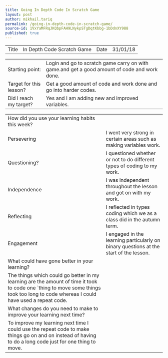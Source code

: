 ```yaml
---
title: Going In Depth Code In Scratch Game
layout: post
author: mikhail.tariq
permalink: /going-in-depth-code-in-scratch-game/
source-id: 1VxYaMFRqJKQbpFAH9LNykpSTgDqtKbbg-1bDdnXY988
published: true
---
```

<table>
  <tr>
    <td>Title</td>
    <td>In Depth Code Scratch Game</td>
    <td>Date</td>
    <td>31/01/18</td>
  </tr>
</table>


<table>
  <tr>
    <td>Starting point:</td>
    <td>Login and go to scratch game carry on with game.and get a good amount of code and work done.</td>
  </tr>
  <tr>
    <td>Target for this lesson?</td>
    <td>Get a good amount of code and work done and go into harder codes.</td>
  </tr>
  <tr>
    <td>Did I reach my target? </td>
    <td>Yes and I am adding new and improved variables.</td>
  </tr>
</table>


<table>
  <tr>
    <td>How did you use your learning habits this week?</td>
    <td></td>
  </tr>
  <tr>
    <td>Persevering</td>
    <td>I went very strong in certain areas such as making variables work.</td>
  </tr>
  <tr>
    <td>Questioning?</td>
    <td>I questioned whether or not to do different types of coding to my work.</td>
  </tr>
  <tr>
    <td>Independence</td>
    <td>I was independent throughout the lesson and got on with my work. </td>
  </tr>
  <tr>
    <td>Reflecting</td>
    <td>I reflected in types coding which we as a class did in the autumn term.</td>
  </tr>
  <tr>
    <td>Engagement</td>
    <td>I engaged in the learning particularly on binary questions at the start of the lesson.</td>
  </tr>
  <tr>
    <td>What could have gone better in your learning?</td>
    <td></td>
  </tr>
  <tr>
    <td>The things which could go better in my learning are the amount of time it took to code one `thing to move some things took too long to code whereas I could have used a repeat code.</td>
    <td></td>
  </tr>
  <tr>
    <td>What changes do you need to make to improve your learning next time?</td>
    <td></td>
  </tr>
  <tr>
    <td>To improve my learning next time I could use the repeat code to make things go on and on instead of having to do a long code just for one thing to move.</td>
    <td></td>
  </tr>
</table>


